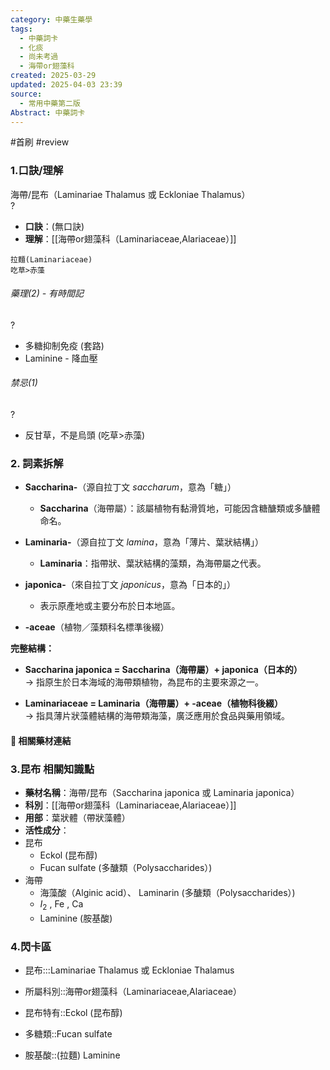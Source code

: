 ```yaml
---
category: 中藥生藥學
tags:
  - 中藥詞卡
  - 化痰
  - 尚未考過
  - 海帶or翅藻科
created: 2025-03-29
updated: 2025-04-03 23:39
source:
  - 常用中藥第二版
Abstract: 中藥詞卡
---
```


#首刷 #review 

### 1.口訣/理解
海帶/昆布（Laminariae Thalamus 或 Eckloniae Thalamus）  
?
- **口訣**：(無口訣)
- **理解**：[[海帶or翅藻科（Laminariaceae,Alariaceae）]]
> 
	拉麵(Laminariaceae)
	吃草>赤藻

###### 藥理(2) - 有時間記
?
- 多糖抑制免疫 (套路)
- Laminine - 降血壓

###### 禁忌(1)
?
- 反甘草，不是烏頭 (吃草>赤藻)


### 2. 詞素拆解

- **Saccharina-**（源自拉丁文 *saccharum*，意為「糖」）  
  - **Saccharina**（海帶屬）：該屬植物有黏滑質地，可能因含糖醣類或多醣體命名。  

- **Laminaria-**（源自拉丁文 *lamina*，意為「薄片、葉狀結構」）  
  - **Laminaria**：指帶狀、葉狀結構的藻類，為海帶屬之代表。  

- **japonica-**（來自拉丁文 *japonicus*，意為「日本的」）  
  - 表示原產地或主要分布於日本地區。  

- **-aceae**（植物／藻類科名標準後綴）



**完整結構：**

- **Saccharina japonica = Saccharina（海帶屬）+ japonica（日本的）**  
  → 指原生於日本海域的海帶類植物，為昆布的主要來源之一。

- **Laminariaceae = Laminaria（海帶屬）+ -aceae（植物科後綴）**  
  → 指具薄片狀藻體結構的海帶類海藻，廣泛應用於食品與藥用領域。


#### 📌 相關藥材連結






### 3.昆布 相關知識點
- **藥材名稱**：海帶/昆布（Saccharina japonica 或 Laminaria japonica）  
- **科別**：[[海帶or翅藻科（Laminariaceae,Alariaceae）]]
- **用部**：葉狀體（帶狀藻體）  
- **活性成分**：  
- 昆布
	- Eckol (昆布醇)
	- Fucan sulfate (多醣類（Polysaccharides）)
- 海帶
	- 海藻酸（Alginic acid）、 Laminarin (多醣類（Polysaccharides）)
	- $I_2$ , Fe , Ca
	- Laminine (胺基酸)




### 4.閃卡區

- 昆布:::Laminariae Thalamus 或 Eckloniae Thalamus
- 所屬科別::海帶or翅藻科（Laminariaceae,Alariaceae）



- 昆布特有::Eckol (昆布醇)
- 多糖類::Fucan sulfate
- 胺基酸::(拉麵) Laminine







